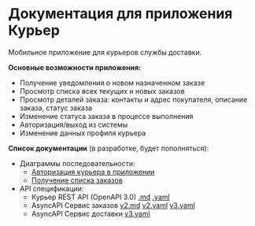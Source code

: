 # Документация для приложения Курьер
Мобильное приложение для курьеров службы доставки.

**Основные возможности приложения:** 
- Получение уведомления о новом назначенном заказе
- Просмотр списка всех текущих и новых заказов
- Просмотр деталей заказа: контакты и адрес покупателя, описание заказа, статус заказа
- Изменение статуса заказа в процессе выполнения
- Авторизация/выход из системы
- Изменение данных профиля курьера



**Список документации** (в разработке, будет пополняться):
- Диаграммы последовательности:
  - [Авторизация курьера в приложении](https://github.com/anna-it-sa/courier-delivery-service/blob/main/sequence_jwt_auth.md)
  - [Получение списка заказов](https://github.com/anna-it-sa/courier-delivery-service/blob/main/sequence_get_orders.md)
- API спецификации:
  - Курьер REST API (OpenAPI 3.0) [.md](https://github.com/anna-it-sa/courier-delivery-service/blob/main/rest_api_courier.md)  [.yaml](https://github.com/anna-it-sa/courier-delivery-service/blob/main/rest_api_courier.yml)
  - AsyncAPI Сервис заказов [v2.md](https://github.com/anna-it-sa/courier-delivery-service/blob/main/kafka_api_order_v2.md)  [v2.yaml](https://github.com/anna-it-sa/courier-delivery-service/blob/main/kafka_api_order_v2.yaml)  [v3.yaml](https://github.com/anna-it-sa/courier-delivery-service/blob/main/kafka_api_order_v3.yaml)
  - AsyncAPI Сервис доставки [v3.yaml](https://github.com/anna-it-sa/courier-delivery-service/blob/main/kafka_api_delivery_v3.yaml) 
